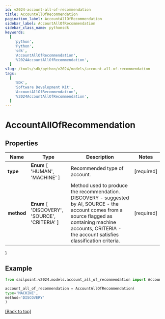 ```yaml
---
id: v2024-account-all-of-recommendation
title: AccountAllOfRecommendation
pagination_label: AccountAllOfRecommendation
sidebar_label: AccountAllOfRecommendation
sidebar_class_name: pythonsdk
keywords:
  [
    'python',
    'Python',
    'sdk',
    'AccountAllOfRecommendation',
    'V2024AccountAllOfRecommendation',
  ]
slug: /tools/sdk/python/v2024/models/account-all-of-recommendation
tags:
  [
    'SDK',
    'Software Development Kit',
    'AccountAllOfRecommendation',
    'V2024AccountAllOfRecommendation',
  ]
---
```


# AccountAllOfRecommendation

## Properties

| Name | Type | Description | Notes |
| --- | --- | --- | --- |
| **type** | **Enum** [ 'HUMAN', 'MACHINE' ] | Recommended type of account. | [required] |
| **method** | **Enum** [ 'DISCOVERY', 'SOURCE', 'CRITERIA' ] | Method used to produce the recommendation. DISCOVERY - suggested by AI, SOURCE - the account comes from a source flagged as containing machine accounts, CRITERIA - the account satisfies classification criteria. | [required] |

}

## Example

```python
from sailpoint.v2024.models.account_all_of_recommendation import AccountAllOfRecommendation

account_all_of_recommendation = AccountAllOfRecommendation(
type='MACHINE',
method='DISCOVERY'
)

```

[[Back to top]](#)
